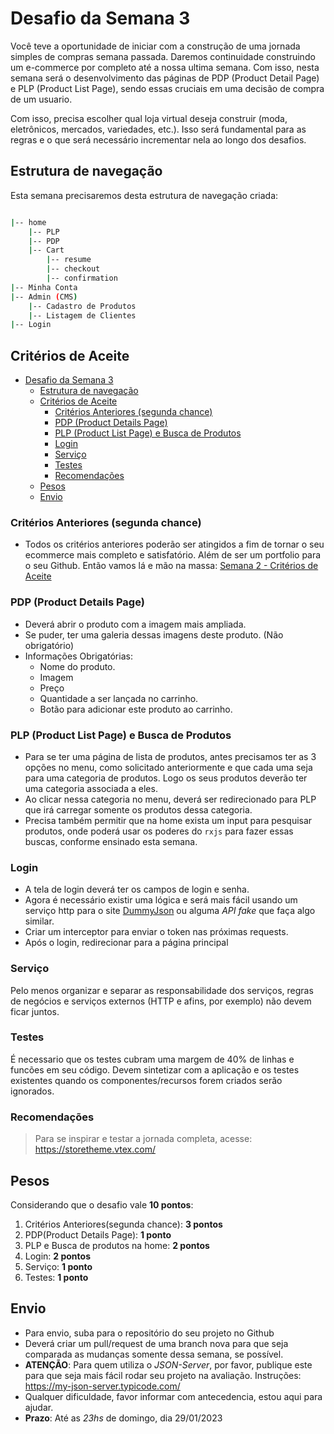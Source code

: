 # Desafio da Semana 3

Você teve a oportunidade de iniciar com a construção de uma jornada simples de compras semana passada. Daremos continuidade construindo um e-commerce por completo até a nossa ultima semana. Com isso, nesta semana será o desenvolvimento das páginas de PDP (Product Detail Page) e PLP (Product List Page), sendo essas cruciais em uma decisão de compra de um usuario.

Com isso, precisa escolher qual loja virtual deseja construir (moda, eletrônicos, mercados, variedades, etc.). Isso será fundamental para as regras e o que será necessário incrementar nela ao longo dos desafios.

## Estrutura de navegação

Esta semana precisaremos desta estrutura de navegação criada:

```bash

|-- home
    |-- PLP
    |-- PDP
    |-- Cart
        |-- resume
        |-- checkout
        |-- confirmation
|-- Minha Conta
|-- Admin (CMS)
    |-- Cadastro de Produtos
    |-- Listagem de Clientes
|-- Login

```

## Critérios de Aceite

- [Desafio da Semana 3](#desafio-da-semana-3)
  - [Estrutura de navegação](#estrutura-de-navegação)
  - [Critérios de Aceite](#critérios-de-aceite)
    - [Critérios Anteriores (segunda chance)](#critérios-anteriores-segunda-chance)
    - [PDP (Product Details Page)](#pdp-product-details-page)
    - [PLP (Product List Page) e Busca de Produtos](#plp-product-list-page-e-busca-de-produtos)
    - [Login](#login)
    - [Serviço](#serviço)
    - [Testes](#testes)
    - [Recomendações](#recomendações)
  - [Pesos](#pesos)
  - [Envio](#envio)

### Critérios Anteriores (segunda chance)

- Todos os critérios anteriores poderão ser atingidos a fim de tornar o seu ecommerce mais completo e satisfatório. Além de ser um portfolio para o seu Github. Então vamos lá e mão na massa: [Semana 2 - Critérios de Aceite](../semana-2/DESAFIO_S2.md)

### PDP (Product Details Page)

- Deverá abrir o produto com a imagem mais ampliada.
- Se puder, ter uma galeria dessas imagens deste produto. (Não obrigatório)
- Informações Obrigatórias:
  - Nome do produto.
  - Imagem
  - Preço
  - Quantidade a ser lançada no carrinho.
  - Botão para adicionar este produto ao carrinho.

### PLP (Product List Page) e Busca de Produtos

- Para se ter uma página de lista de produtos, antes precisamos ter as 3 opções no menu, como solicitado anteriormente e que cada uma seja para uma categoria de produtos. Logo os seus produtos deverão ter uma categoria associada a eles.
- Ao clicar nessa categoria no menu, deverá ser redirecionado para PLP que irá carregar somente os produtos dessa categoria.
- Precisa também permitir que na home exista um input para pesquisar produtos, onde poderá usar os poderes do `rxjs` para fazer essas buscas, conforme ensinado esta semana.

<!-- ### Minha Conta

- Deverá ser protegida e somente acessar quando estiver logado.
- Caso o usuário não esteja logado, deverá ser avisado que os dados de login não estão corretos.
- No header o ícone/botão para a conta deverá mudar para o nome do usuário logado.
- Não precisa ter conteúdo em tela por agora -->

<!-- ### Admin

- Basta somente o componente da tela e a rota criada, não precisa ter conteúdo por agora.
- Deverá ser protegida e somente acessar quando estiver logado.
- Este usuário deve ser identificado como admin para ter acesso.
- O acesso deverá ser dado somente através da rota e caso o usuário não esteja logado, seja avisado que os dados de login estão incorretos. -->

### Login

- A tela de login deverá ter os campos de login e senha.
- Agora é necessário existir uma lógica e será mais fácil usando um serviço http para o site [DummyJson](https://dummyjson.com/docs/auth) ou alguma *API fake* que faça algo similar.
- Criar um interceptor para enviar o token nas próximas requests.
- Após o login, redirecionar para a página principal

### Serviço

Pelo menos organizar e separar as responsabilidade dos serviços, regras de negócios e serviços externos (HTTP e afins, por exemplo) não devem ficar juntos.

### Testes

É necessario que os testes cubram uma margem de 40% de linhas e funcões em seu código. Devem sintetizar com a aplicação e os testes existentes quando os componentes/recursos forem criados serão ignorados.

### Recomendações

> Para se inspirar e testar a jornada completa, acesse: <https://storetheme.vtex.com/>

## Pesos

Considerando que o desafio vale **10 pontos**:

1. Critérios Anteriores(segunda chance): **3 pontos**
2. PDP(Product Details Page): **1 ponto**
3. PLP e Busca de produtos na home: **2 pontos**
4. Login: **2 pontos**
5. Serviço: **1 ponto**
6. Testes: **1 ponto**

## Envio

- Para envio, suba para o repositório do seu projeto no Github
- Deverá criar um pull/request de uma branch nova para que seja comparada as mudanças somente dessa semana, se possível.
- **ATENÇÃO**: Para quem utiliza o *JSON-Server*, por favor, publique este para que seja mais fácil rodar seu projeto na avaliação. Instruções: <https://my-json-server.typicode.com/>
- Qualquer dificuldade, favor informar com antecedencia, estou aqui para ajudar.
- **Prazo**: Até as *23hs* de domingo, dia 29/01/2023
